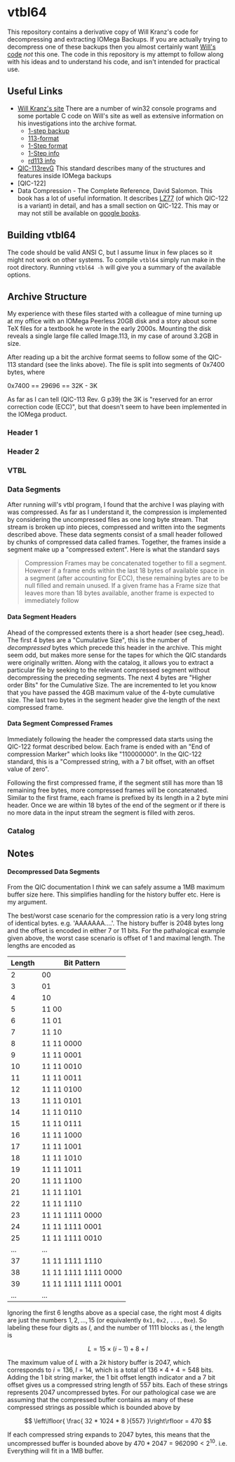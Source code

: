 # vtbl64

This repository contains a derivative copy of Will Kranz's code for
decompressing and extracting IOMega Backups. If you are actually trying to
decompress one of these backups then you almost certainly want [Will's
code](http://www.willsworks.net/downloads) _not_ this one. The code in this
repository is my attempt to follow along with his ideas and to understand his
code, and isn't intended for practical use.

## Useful Links

  * [Will Kranz's site](http://www.willsworks.net/home) There are a number of
  win32 console programs and some portable C code on Will's site as well as
  extensive information on his investigations into the archive format.
    * [1-step backup](http://www.willsworks.net/file-format/iomega-1-step-backup)
    * [113-format](http://www.willsworks.net/file-format/iomega-1-step-backup/113-format)
    * [1-Step
  format](http://www.willsworks.net/file-format/iomega-1-step-backup/1-step-format)
    * [1-Step
  info](http://www.willsworks.net/file-format/iomega-1-step-backup/1step-info)
    * [rd113
  info](http://www.willsworks.net/file-format/iomega-1-step-backup/rd113-info)
  * [QIC-113revG](https://www.qic.org/html/standards/11x.x/qic113g.pdf) This
  standard describes many of the structures and features inside IOMega backups
  * [QIC-122]
  * Data Compression - The Complete Reference, David Salomon. This book has a
  lot of useful information. It describes
  [LZ77](https://en.wikipedia.org/wiki/LZ77_and_LZ78) (of which QIC-122 is a
  variant) in detail, and has a small section on QIC-122. This may or may not
  still be available on [google
  books](https://books.google.ca/books?id=ujnQogzx_2EC&lpg=PA184&ots=FqmwuF6smT&dq=QIC-122%20compression&pg=PA184#v=onepage&q&f=false).
## Building vtbl64
The code should be valid ANSI C, but I assume linux in few places so it might
not work on other systems. To compile `vtbl64` simply run make in the root
directory. Running `vtbl64 -h` will give you a summary of the available options.


## Archive Structure

My experience with these files started with a colleague of mine turning up at my
office with an IOMega Peerless 20GB disk and a story about some TeX files for a
textbook he wrote in the early 2000s. Mounting the disk reveals a single large
file called Image.113, in my case of around 3.2GB in size.

After reading up a bit the archive format seems to follow some of the QIC-113
standard (see the links above). The file is split into segments of 0x7400 bytes,
where

0x7400 == 29696 == 32K - 3K 

As far as I can tell (QIC-113 Rev. G p39) the 3K is "reserved for an error
correction code (ECC)", but that doesn't seem to have been implemented in the
IOMega product.

### Header 1
### Header 2
### VTBL
### Data Segments
After running will's vtbl program, I found that the archive I was playing with
was compressed. As far as I understand it, the compression is implemented by
considering the uncompressed files as one long byte stream. That stream is
broken up into pieces, compressed and written into the segments described above.
These data segments consist of a small header followed by chunks of compressed
data called frames. Together, the frames inside a segment make up a "compressed
extent". Here is what the standard says


>Compression Frames may be concatenated together to fill a segment. However if a
frame ends within the last 18 bytes of available space in a segment (after
accounting for ECC), these remaining bytes are to be null filled and remain
unused. If a given frame has a Frame size that leaves more than 18 bytes
available, another frame is expected to immediately follow


#### Data Segment Headers
Ahead of the compressed extents there is a short header (see cseg_head). The
first 4 bytes are a "Cumulative Size", this is the number of _decompressed_
bytes which precede this header in the archive. This might seem odd, but makes
more sense for the tapes for which the QIC standards were originally written.
Along with the catalog, it allows you to extract a particular file by seeking to
the relevant compressed segment without decompressing the preceding segments.
The next 4 bytes are "Higher order Bits" for the Cumulative Size. The are
incremented to let you know that you have passed the 4GB maximum value of the
4-byte cumulative size. The last two bytes in the segment header give the length
of the next compressed frame.

#### Data Segment Compressed Frames
Immediately following the header the compressed
data starts using the QIC-122 format described below. Each frame is ended with
an "End of compression Marker" which looks like "110000000". In the QIC-122
standard, this is a "Compressed string, with a 7 bit offset, with an offset
value of zero". 

Following the first compressed frame, if the segment still has more than 18
remaining free bytes, more compressed frames will be concatenated. Similar to
the first frame, each frame is prefixed by its length in a 2 byte mini header.
Once we are within 18 bytes of the end of the segment or if there is no more
data in the input stream the segment is filled with zeros.

### Catalog

## Notes
#### Decompressed Data Segments
From the QIC documentation I *think* we can safely assume a 1MB maximum buffer
size here. This simplifies handling for the history buffer etc. Here is my
argument.

The best/worst case scenario for the compression ratio is a very long string of
identical bytes. e.g. 'AAAAAAA....'. The history buffer is 2048 bytes long and
the offset is encoded in either 7 or 11 bits. For the pathalogical example given
above, the worst case scenario is offset of 1 and maximal length. The lengths
are encoded as

| Length |        Bit Pattern |
|--------|--------------------|
| 2      |  00 |
| 3      |  01 |
| 4      |  10 |
| 5      |  11 00 |
| 6      |  11 01 |
| 7      |  11 10 |
| 8      |  11 11 0000 |
| 9      |  11 11 0001 |
| 10     |  11 11 0010 |
| 11     |  11 11 0011 |
| 12     |  11 11 0100 |
| 13     |  11 11 0101 |
| 14     |  11 11 0110 |
| 15     |  11 11 0111 |
| 16     |  11 11 1000 |
| 17     |  11 11 1001 |
| 18     |  11 11 1010 |
| 19     |  11 11 1011 |
| 20     |  11 11 1100 |
| 21     |  11 11 1101 |
| 22     |  11 11 1110 |
| 23     |  11 11 1111 0000 |
| 24     |  11 11 1111 0001 |
| 25     |  11 11 1111 0010 |
| ...    |  ... |
| 37     |  11 11 1111 1110 |
| 38     |  11 11 1111 1111 0000 |
| 39     |  11 11 1111 1111 0001 |
| ...    |  ... |

Ignoring the first 6 lengths above as a special case, the right most 4 digits
are just the numbers $`1, 2, ..., 15`$ (or equivalently $`\mathtt{0x1, 0x2, ...,
0xe}`$). So
labeling these four digits as $`l`$, and the number of $`1111`$ blocks as $`i`$, the
length is

```math
L = 15\times (i - 1) + 8 + l
```

The maximum value of $`L`$ with a $`2k`$ history buffer is $`2047`$, which
corresponds to $`i = 136, l=14`$, which is a total of $`136\times 4 + 4 = 548`$
bits. Adding the $`1`$ bit string marker, the $`1`$ bit offset length indicator
and a $`7`$ bit offset gives us a compressed string length of $`557`$ bits. Each
of these strings represents $`2047`$ uncompressed bytes. For our pathological
case we are assuming that the compressed buffer contains as many of these
compressed strings as possible which is bounded above by

```math
 \left\lfloor{ \frac{ 32 * 1024 * 8 }{557} }\right\rfloor = 470 
```

If each compressed string expands to $`2047`$ bytes, this means that the
uncompressed buffer is bounded above by $`470 * 2047 = 962090 < 2^{10}`$. i.e.
Everything will fit in a 1MB buffer.

